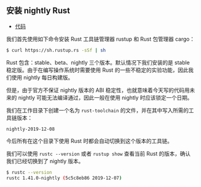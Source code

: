 ## 安装 nightly Rust

* [代码](https://github.com/rcore-os/rCore_tutorial/tree/9900fd9c751761d262594053576ace8590610261)

我们首先使用如下命令安装 Rust 工具链管理器 rustup 和 Rust 包管理器 cargo：

```bash
$ curl https://sh.rustup.rs -sSf | sh
```

Rust 包含：stable、beta、nightly 三个版本。默认情况下我们安装的是 stable 稳定版。由于在编写操作系统时需要使用 Rust 的一些不稳定的实验功能，因此我们使用 nightly 每日构建版。

但是，由于官方不保证 nightly 版本的 ABI 稳定性，也就意味着今天写的代码用未来的 nightly 可能无法编译通过，因此一般在使用 nightly 时应该锁定一个日期。

我们在工作目录下创建一个名为 `rust-toolchain` 的文件，并在其中写入所需的工具链版本：

```
nightly-2019-12-08
```

今后所有在这个目录下使用 Rust 时都会自动切换到这个版本的工具链。

我们可以使用 ``rustc --version`` 或者 ``rustup show`` 查看当前 Rust 的版本，确认我们已经切换到了 nightly 版本。

```bash
$ rustc --version
rustc 1.41.0-nightly (5c5c8eb86 2019-12-07)
```


